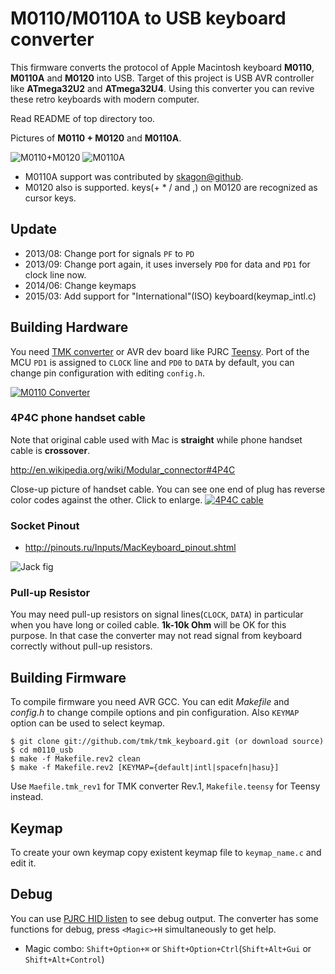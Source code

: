 M0110/M0110A to USB keyboard converter
======================================
This firmware converts the protocol of Apple Macintosh keyboard **M0110**, **M0110A** and **M0120** into USB. Target of this project is USB AVR controller like **ATmega32U2** and **ATmega32U4**. Using this converter you can revive these retro keyboards with modern computer.

Read README of top directory too.

Pictures of **M0110 + M0120** and **M0110A**.

![M0110+M0120](http://i.imgur.com/dyvXb2Tm.jpg)
![M0110A](http://i.imgur.com/HuHOEoHm.jpg)


- M0110A support was contributed by [skagon@github](https://github.com/skagon).
- M0120 also is supported. keys(+ * / and ,) on M0120 are recognized as cursor keys.



Update
------
- 2013/08: Change port for signals `PF` to `PD`
- 2013/09: Change port again, it uses inversely `PD0` for data and `PD1` for clock line now.
- 2014/06: Change keymaps
- 2015/03: Add support for "International"(ISO) keyboard(keymap_intl.c)



Building Hardware
-----------------
You need [TMK converter] or AVR dev board like PJRC [Teensy]. Port of the MCU `PD1` is assigned to `CLOCK` line and `PD0` to `DATA` by default, you can change pin configuration with editing `config.h`.

[![M0110 Converter](http://i.imgur.com/4G2ZOegm.jpg)](http://i.imgur.com/4G2ZOeg.jpg)

### 4P4C phone handset cable
Note that original cable used with Mac is **straight** while phone handset cable is **crossover**.

<http://en.wikipedia.org/wiki/Modular_connector#4P4C>

Close-up picture of handset cable. You can see one end of plug has reverse color codes against the other. Click to enlarge.
[![4P4C cable](http://i.imgur.com/3S9P1mYm.jpg?1)](http://i.imgur.com/3S9P1mY.jpg?1)

[Teensy]: http://www.pjrc.com/teensy/
[TMK converter]: https://github.com/tmk/keyboard_converter


### Socket Pinout
- <http://pinouts.ru/Inputs/MacKeyboard_pinout.shtml>

![Jack fig](http://www.kbdbabel.org/conn/kbd_connector_macplus.png)


### Pull-up Resistor
You may need pull-up resistors on signal lines(`CLOCK`, `DATA`) in particular when you have long or coiled cable. **1k-10k Ohm** will be OK for this purpose. In that case the converter may not read signal from keyboard correctly without pull-up resistors.



Building Firmware
-----------------
To compile firmware you need AVR GCC. You can edit *Makefile* and *config.h* to change compile options and pin configuration. Also `KEYMAP` option can be used to select keymap.

    $ git clone git://github.com/tmk/tmk_keyboard.git (or download source)
    $ cd m0110_usb
    $ make -f Makefile.rev2 clean
    $ make -f Makefile.rev2 [KEYMAP={default|intl|spacefn|hasu}]

Use `Maefile.tmk_rev1` for TMK converter Rev.1, `Makefile.teensy` for Teensy instead.



Keymap
------
To create your own keymap copy existent keymap file to `keymap_name.c` and edit it.



Debug
-----
You can use [PJRC HID listen](http://www.pjrc.com/teensy/hid_listen.html) to see debug output. The converter has some functions for debug, press `<Magic>+H` simultaneously to get help.

- Magic combo: `Shift+Option+⌘` or `Shift+Option+Ctrl`(`Shift+Alt+Gui` or `Shift+Alt+Control`)
